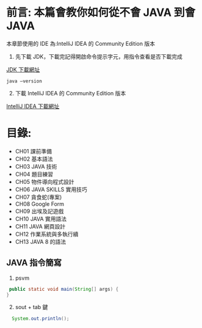 # 前言: 本篇會教你如何從不會 JAVA 到會 JAVA

本章節使用的 IDE 為:IntelliJ IDEA 的 Community Edition 版本

1. 先下載 JDK，下載完記得開啟命令提示字元，用指令查看是否下載完成

[JDK 下載網址](https://adoptium.net/temurin/releases/?os=windows&arch=x64)

```shell
java –version
```

2. 下載 IntelliJ IDEA 的 Community Edition 版本

[IntelliJ IDEA 下載網址](https://www.jetbrains.com/idea/)

# 目錄:

- CH01 課前準備
- CH02 基本語法
- CH03 JAVA 技術
- CH04 題目練習
- CH05 物件導向程式設計
- CH06 JAVA SKILLS 實用技巧
- CH07 貪食蛇(專案)
- CH08 Google Form
- CH09 出埃及記遊戲
- CH10 JAVA 實用語法
- CH11 JAVA 網頁設計
- CH12 作業系統與多執行續
- CH13 JAVA 8 的語法

## JAVA 指令簡寫

1. psvm

```java
 public static void main(String[] args) {
}
```

2. sout + tab 鍵

```java
  System.out.println();
```
